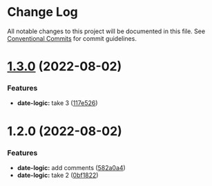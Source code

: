 # Change Log

All notable changes to this project will be documented in this file.
See [Conventional Commits](https://conventionalcommits.org) for commit guidelines.

# [1.3.0](https://github.com/funkycowboy/mono-test/compare/@funkycowboy/date-logic@1.2.0...@funkycowboy/date-logic@1.3.0) (2022-08-02)


### Features

* **date-logic:** take 3 ([117e526](https://github.com/funkycowboy/mono-test/commit/117e526b2af86f9cc2dbe35654961ddb010878e7))





# 1.2.0 (2022-08-02)


### Features

* **date-logic:** add comments ([582a0a4](https://github.com/funkycowboy/mono-test/commit/582a0a4d4768d4e161eab67e4353c44ac4ffd85d))
* **date-logic:** take 2 ([0bf1822](https://github.com/funkycowboy/mono-test/commit/0bf18224015462a54be44cae772639abb73f4408))
